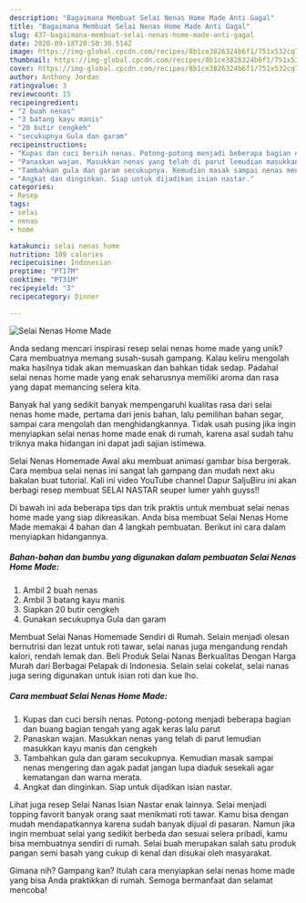 ```yaml
---
description: "Bagaimana Membuat Selai Nenas Home Made Anti Gagal"
title: "Bagaimana Membuat Selai Nenas Home Made Anti Gagal"
slug: 437-bagaimana-membuat-selai-nenas-home-made-anti-gagal
date: 2020-09-18T20:50:30.514Z
image: https://img-global.cpcdn.com/recipes/8b1ce3826324b6f1/751x532cq70/selai-nenas-home-made-foto-resep-utama.jpg
thumbnail: https://img-global.cpcdn.com/recipes/8b1ce3826324b6f1/751x532cq70/selai-nenas-home-made-foto-resep-utama.jpg
cover: https://img-global.cpcdn.com/recipes/8b1ce3826324b6f1/751x532cq70/selai-nenas-home-made-foto-resep-utama.jpg
author: Anthony Jordan
ratingvalue: 3
reviewcount: 15
recipeingredient:
- "2 buah nenas"
- "3 batang kayu manis"
- "20 butir cengkeh"
- "secukupnya Gula dan garam"
recipeinstructions:
- "Kupas dan cuci bersih nenas. Potong-potong menjadi beberapa bagian dan buang bagian tengah yang agak keras lalu parut"
- "Panaskan wajan. Masukkan nenas yang telah di parut lemudian masukkan kayu manis dan cengkeh"
- "Tambahkan gula dan garam secukupnya. Kemudian masak sampai nenas mengering dan agak padat jangan lupa diaduk sesekali agar kematangan dan warna merata."
- "Angkat dan dinginkan. Siap untuk dijadikan isian nastar."
categories:
- Resep
tags:
- selai
- nenas
- home

katakunci: selai nenas home 
nutrition: 109 calories
recipecuisine: Indonesian
preptime: "PT17M"
cooktime: "PT31M"
recipeyield: "3"
recipecategory: Dinner

---
```



![Selai Nenas Home Made](https://img-global.cpcdn.com/recipes/8b1ce3826324b6f1/751x532cq70/selai-nenas-home-made-foto-resep-utama.jpg)

Anda sedang mencari inspirasi resep selai nenas home made yang unik? Cara membuatnya memang susah-susah gampang. Kalau keliru mengolah maka hasilnya tidak akan memuaskan dan bahkan tidak sedap. Padahal selai nenas home made yang enak seharusnya memiliki aroma dan rasa yang dapat memancing selera kita.

Banyak hal yang sedikit banyak mempengaruhi kualitas rasa dari selai nenas home made, pertama dari jenis bahan, lalu pemilihan bahan segar, sampai cara mengolah dan menghidangkannya. Tidak usah pusing jika ingin menyiapkan selai nenas home made enak di rumah, karena asal sudah tahu triknya maka hidangan ini dapat jadi sajian istimewa.

Selai Nenas Homemade Awal aku membuat animasi gambar bisa bergerak. Cara membua selai nenas ini sangat lah gampang dan mudah next aku bakalan buat tutorial. Kali ini video YouTube channel Dapur SaljuBiru ini akan berbagi resep membuat SELAI NASTAR seuper lumer yahh guyss!!


Di bawah ini ada beberapa tips dan trik praktis untuk membuat selai nenas home made yang siap dikreasikan. Anda bisa membuat Selai Nenas Home Made memakai 4 bahan dan 4 langkah pembuatan. Berikut ini cara dalam menyiapkan hidangannya.

<!--inarticleads1-->

##### Bahan-bahan dan bumbu yang digunakan dalam pembuatan Selai Nenas Home Made:

1. Ambil 2 buah nenas
1. Ambil 3 batang kayu manis
1. Siapkan 20 butir cengkeh
1. Gunakan secukupnya Gula dan garam


Membuat Selai Nanas Homemade Sendiri di Rumah. Selain menjadi olesan bernutrisi dan lezat untuk roti tawar, selai nanas juga mengandung rendah kalori, rendah lemak dan. Beli Produk Selai Nanas Berkualitas Dengan Harga Murah dari Berbagai Pelapak di Indonesia. Selain selai cokelat, selai nanas juga sering digunakan untuk isian roti dan kue lho. 

<!--inarticleads2-->

##### Cara membuat Selai Nenas Home Made:

1. Kupas dan cuci bersih nenas. Potong-potong menjadi beberapa bagian dan buang bagian tengah yang agak keras lalu parut
1. Panaskan wajan. Masukkan nenas yang telah di parut lemudian masukkan kayu manis dan cengkeh
1. Tambahkan gula dan garam secukupnya. Kemudian masak sampai nenas mengering dan agak padat jangan lupa diaduk sesekali agar kematangan dan warna merata.
1. Angkat dan dinginkan. Siap untuk dijadikan isian nastar.


Lihat juga resep Selai Nanas Isian Nastar enak lainnya. Selai menjadi topping favorit banyak orang saat menikmati roti tawar. Kamu bisa dengan mudah mendapatkannya karena sudah banyak dijual di pasaran. Namun jika ingin membuat selai yang sedikit berbeda dan sesuai selera pribadi, kamu bisa membuatnya sendiri di rumah. Selai buah merupakan salah satu produk pangan semi basah yang cukup di kenal dan disukai oleh masyarakat. 

Gimana nih? Gampang kan? Itulah cara menyiapkan selai nenas home made yang bisa Anda praktikkan di rumah. Semoga bermanfaat dan selamat mencoba!
